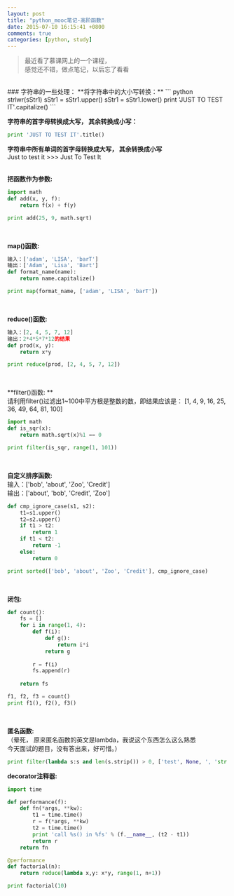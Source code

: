 ```yaml
---
layout: post
title: "python_mooc笔记-高阶函数"
date: 2015-07-10 16:15:41 +0800
comments: true
categories: [python, study]
---
```

 
> 最近看了慕课网上的一个课程，    
感觉还不错，做点笔记，以后忘了看看    

<!--more-->
   
<br>
### 字符串的一些处理：   
**将字符串中的大小写转换：**   
``` python
strlwr(sStr1)
sStr1 = sStr1.upper()
sStr1 = sStr1.lower()
print 'JUST TO TEST IT'.capitalize()
```
<br>

**字符串的首字母转换成大写， 其余转换成小写：**   
``` python
print 'JUST TO TEST IT'.title() 
```  
**字符串中所有单词的首字母转换成大写， 其余转换成小写**   
Just to test it >>> Just To Test It   
<br>

**把函数作为参数:**   
``` python
import math
def add(x, y, f):
    return f(x) + f(y)

print add(25, 9, math.sqrt)
```
<br>

**map()函数:**   
``` python
输入：['adam', 'LISA', 'barT']
输出：['Adam', 'Lisa', 'Bart']
def format_name(name):
    return name.capitalize()

print map(format_name, ['adam', 'LISA', 'barT'])
```
<br>

**reduce()函数:**   
``` python
输入：[2, 4, 5, 7, 12]
输出：2*4*5*7*12的结果
def prod(x, y):
    return x*y

print reduce(prod, [2, 4, 5, 7, 12])
```
<br>

**filter()函数: **  
请利用filter()过滤出1~100中平方根是整数的数，即结果应该是：
[1, 4, 9, 16, 25, 36, 49, 64, 81, 100]
``` python
import math
def is_sqr(x):
    return math.sqrt(x)%1 == 0

print filter(is_sqr, range(1, 101))
```
<br>

**自定义排序函数:**   
输入：['bob', 'about', 'Zoo', 'Credit']   
输出：['about', 'bob', 'Credit', 'Zoo']   
```python
def cmp_ignore_case(s1, s2):
    t1=s1.upper()
    t2=s2.upper()
    if t1 > t2:
        return 1
    if t1 < t2:
        return -1
    else:
        return 0

print sorted(['bob', 'about', 'Zoo', 'Credit'], cmp_ignore_case)
```
<br>

**闭包:**   
```python
def count():
    fs = []
    for i in range(1, 4):
        def f(i):
            def g():
                return i*i
            return g
            
        r = f(i)
        fs.append(r)
        
    return fs

f1, f2, f3 = count()
print f1(), f2(), f3()
```
<br>

**匿名函数:**   
（晕死， 原来匿名函数的英文是lambda，我说这个东西怎么这么熟悉   
今天面试的题目，没有答出来，好可惜。）    
```python
print filter(lambda s:s and len(s.strip()) > 0, ['test', None, ', 'str', '  ', 'END'])
```

**decorator注释器:**     
```python
import time

def performance(f):
    def fn(*args, **kw):
        t1 = time.time()
        r = f(*args, **kw)
        t2 = time.time()
        print 'call %s() in %fs' % (f.__name__, (t2 - t1))
        return r
    return fn

@performance
def factorial(n):
    return reduce(lambda x,y: x*y, range(1, n+1))

print factorial(10)
```
<br>